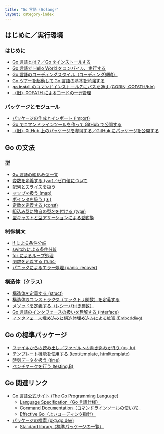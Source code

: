 ```yaml
---
title: "Go 言語 (Golang)"
layout: category-index
---
```


はじめに／実行環境 <!-- basic -->
----

### はじめに

* [Go 言語とは？／Go をインストールする](/p/wxhzfvc/)
* [Go 言語で Hello World をコンパイル、実行する](/p/nuz369c/)
* [Go 言語のコーディングスタイル（コーディング規約）](/p/rz47adg/)
* [Go ツアーを起動して Go 言語の基本を勉強する](/p/dkpsvz3/)
* [go install のコマンドインストール先にパスを通す (GOBIN, GOPATH/bin)](/p/s258beh/)
* [（旧）GOPATH によるコードの一元管理](/p/u48bfim/)

### パッケージとモジュール
* [パッケージの作成とインポート (import)](/p/t269cgj/)
* [Go でコマンドラインツールを作って GitHub で公開する](/p/whs2bjt/)
* [（旧）GitHub 上のパッケージを参照する／GitHub にパッケージを公開する](/p/xs3ahpw/)


Go の文法
----

### 型 <!-- type -->
* [Go 言語の組込み型一覧](/p/as29hpw/)
* [変数を定義する (var)／ゼロ値について](/p/5dhkoru/)
* [配列とスライスを扱う](/p/cjosvz3/)
* [マップを扱う (map)](/p/5cgjnqt/)
* [ポインタを扱う (＊)](/p/vpz8fnv/)
* [定数を定義する (const)](/p/qqy9gok/)
* [組込み型に独自の型名を付ける (type)](/p/cuxyj8c/)
* [型キャストと型アサーションによる型変換](/p/jruz369/)

### 制御構文 <!-- control -->
* [if による条件分岐](/p/pw258be/)
* [switch による条件分岐](/p/x6adgjn/)
* [for によるループ処理](/p/v58cfik/)
* [関数を定義する (func)](/p/kswy47a/)
* [パニックによるエラー処理 (panic, recover)](/p/j47aswy/)

### 構造体（クラス） <!-- struct -->
* [構造体を定義する (struct)](/p/8z2o63r/)
* [構造体のコンストラクタ（ファクトリ関数）を定義する](/p/6dhkoru/)
* [メソッドを定義する（レシーバ付き関数）](/p/4behkor/)
* [Go 言語のインタフェースの扱いを理解する (interface)](/p/aimpsvz/)
* [インタフェース埋め込みと構造体埋め込みによる拡張 (Embedding)](/p/tbf357g/)


Go の標準パッケージ <!-- lib -->
----
* [ファイルからの読み出し／ファイルへの書き込みを行う (os, io)](/p/6eimpsv/)
* [テンプレート機能を使用する (text/template, html/template)](/p/z8behko/)
* [時刻データを扱う (time)](/p/sy58beh/)
* [ベンチマークを行う (testing.B)](/p/29dgjnq/)


Go 関連リンク
----
* [Go 言語公式サイト (The Go Programming Language)](https://go.dev/)
  * [Language Specification（Go 言語仕様）](https://go.dev/ref/spec/)
  * [Command Documentation（コマンドラインツールの使い方）](https://go.dev/doc/cmd/)
  * [Effective Go（よいコーディング指針）](https://go.dev/doc/effective_go/)
* [パッケージの検索 (pkg.go.dev)](https://pkg.go.dev/)
  * [Standard library（標準パッケージの一覧）](https://pkg.go.dev/std/)

